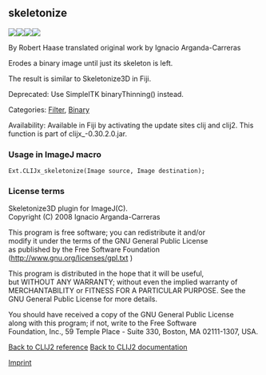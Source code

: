 ## skeletonize
<img src="images/mini_empty_logo.png"/><img src="images/mini_empty_logo.png"/><img src="images/mini_clijx_logo.png"/><img src="images/mini_empty_logo.png"/>

By Robert Haase translated original work by Ignacio Arganda-Carreras

Erodes a binary image until just its skeleton is left. 

The result is similar to Skeletonize3D in Fiji.

Deprecated: Use SimpleITK binaryThinning() instead.

Categories: [Filter](https://clij.github.io/clij2-docs/reference__filter), [Binary](https://clij.github.io/clij2-docs/reference__binary)

Availability: Available in Fiji by activating the update sites clij and clij2.
This function is part of clijx_-0.30.2.0.jar.

### Usage in ImageJ macro
```
Ext.CLIJx_skeletonize(Image source, Image destination);
```




### License terms
  
 Skeletonize3D plugin for ImageJ(C).  
 Copyright (C) 2008 Ignacio Arganda-Carreras   
   
 This program is free software; you can redistribute it and/or  
 modify it under the terms of the GNU General Public License  
 as published by the Free Software Foundation (http://www.gnu.org/licenses/gpl.txt )  
  
 This program is distributed in the hope that it will be useful,  
 but WITHOUT ANY WARRANTY; without even the implied warranty of  
 MERCHANTABILITY or FITNESS FOR A PARTICULAR PURPOSE.  See the  
 GNU General Public License for more details.  
   
 You should have received a copy of the GNU General Public License  
 along with this program; if not, write to the Free Software  
 Foundation, Inc., 59 Temple Place - Suite 330, Boston, MA  02111-1307, USA.  
   


[Back to CLIJ2 reference](https://clij.github.io/clij2-docs/reference)
[Back to CLIJ2 documentation](https://clij.github.io/clij2-docs)

[Imprint](https://clij.github.io/imprint)
